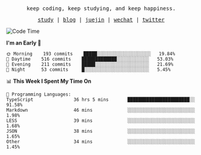 <p align="center">
  <samp>
    <span>keep coding, keep studying, and keep happiness.</span>
  </samp>
</p>

<p align="center">
  <samp>
    <a href="https://github.com/ouduidui/fe-study">study</a> |
    <a href="https://deweyou.me">blog</a>  |
    <a href="https://juejin.cn/user/4309700183594366">juejin</a> |
    <a href="https://user-images.githubusercontent.com/54696834/165071004-6509e3f2-90c3-448c-9d92-3da42b0c2021.jpeg">wechat</a> |
    <a href="https://twitter.com/ouduidui">twitter</a>
  </samp>
</p>

<!--START_SECTION:waka-->
![Code Time](http://img.shields.io/badge/Code%20Time-0%20secs-blue)

**I'm an Early 🐤** 

```text
🌞 Morning    193 commits    █████░░░░░░░░░░░░░░░░░░░░   19.84% 
🌆 Daytime    516 commits    █████████████░░░░░░░░░░░░   53.03% 
🌃 Evening    211 commits    █████░░░░░░░░░░░░░░░░░░░░   21.69% 
🌙 Night      53 commits     █░░░░░░░░░░░░░░░░░░░░░░░░   5.45%

```


📊 **This Week I Spent My Time On** 

```text
💬 Programming Languages: 
TypeScript               36 hrs 5 mins       ███████████████████████░░   91.58% 
Markdown                 46 mins             ░░░░░░░░░░░░░░░░░░░░░░░░░   1.98% 
LESS                     39 mins             ░░░░░░░░░░░░░░░░░░░░░░░░░   1.68% 
JSON                     38 mins             ░░░░░░░░░░░░░░░░░░░░░░░░░   1.65% 
Other                    34 mins             ░░░░░░░░░░░░░░░░░░░░░░░░░   1.45%

```


<!--END_SECTION:waka-->
